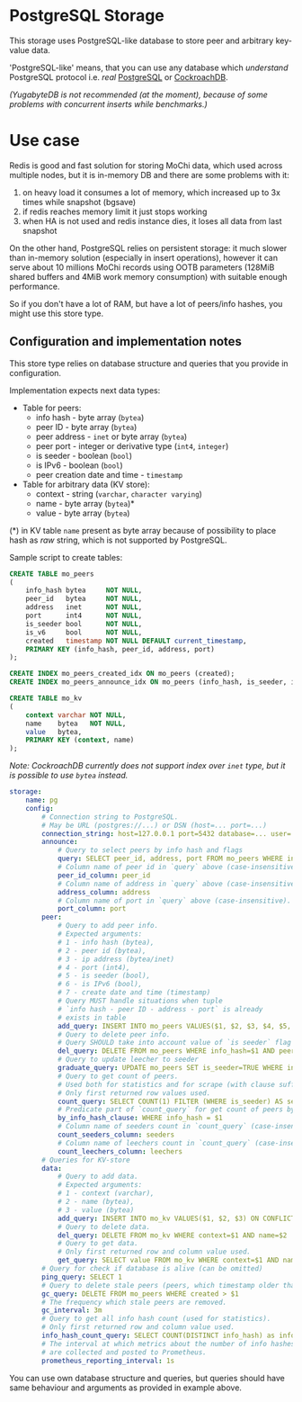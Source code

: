 # PostgreSQL Storage

This storage uses PostgreSQL-like database to store peer and arbitrary key-value data.

'PostgreSQL-like' means, that you can use any database which _understand_ PostgreSQL protocol
i.e. _real_ [PostgreSQL](https://www.postgresql.org) or [CockroachDB](https://www.cockroachlabs.com).

_(YugabyteDB is not recommended (at the moment), because of some problems with
concurrent inserts while benchmarks.)_

# Use case

Redis is good and fast solution for storing MoChi data, which used across multiple nodes,
but it is in-memory DB and there are some problems with it:

1. on heavy load it consumes a lot of memory, which increased up to 3x times while snapshot (bgsave)
2. if redis reaches memory limit it just stops working
3. when HA is not used and redis instance dies, it loses all data from last snapshot

On the other hand, PostgreSQL relies on persistent storage:
it much slower than in-memory solution (especially in insert operations),
however it can serve about 10 millions MoChi records using OOTB parameters
(128MiB shared buffers and 4MiB work memory consumption)
with suitable enough performance.

So if you don't have a lot of RAM, but have a lot of peers/info hashes,
you might use this store type.

## Configuration and implementation notes

This store type relies on database structure and queries that
you provide in configuration.

Implementation expects next data types:

* Table for peers:
	* info hash - byte array (`bytea`)
	* peer ID - byte array (`bytea`)
	* peer address - `inet` or byte array (`bytea`)
	* peer port - integer or derivative type (`int4`, `integer`)
	* is seeder - boolean (`bool`)
	* is IPv6 - boolean (`bool`)
	* peer creation date and time - `timestamp`
* Table for arbitrary data (KV store):
	* context - string (`varchar`, `character varying`)
	* name - byte array (`bytea`)*
	* value - byte array (`bytea`)

(*) in KV table `name` present as byte array because of possibility
to place hash as _raw_ string, which is not supported by PostgreSQL. 

Sample script to create tables:

```sql
CREATE TABLE mo_peers
(
    info_hash bytea     NOT NULL,
    peer_id   bytea     NOT NULL,
    address   inet      NOT NULL,
    port      int4      NOT NULL,
    is_seeder bool      NOT NULL,
    is_v6     bool      NOT NULL,
    created   timestamp NOT NULL DEFAULT current_timestamp,
    PRIMARY KEY (info_hash, peer_id, address, port)
);

CREATE INDEX mo_peers_created_idx ON mo_peers (created);
CREATE INDEX mo_peers_announce_idx ON mo_peers (info_hash, is_seeder, is_v6);

CREATE TABLE mo_kv
(
    context varchar NOT NULL,
    name    bytea   NOT NULL,
    value   bytea,
    PRIMARY KEY (context, name)
);
```

_Note: CockroachDB currently does not support index
over `inet` type, but it is possible to use `bytea` instead._

```yaml
storage:
    name: pg
    config:
        # Connection string to PostgreSQL.
        # May be URL (postgres://...) or DSN (host=... port=...)
        connection_string: host=127.0.0.1 port=5432 database=... user=...
        announce:
            # Query to select peers by info hash and flags
            query: SELECT peer_id, address, port FROM mo_peers WHERE info_hash=$1 AND is_seeder=$2 AND is_v6=$3 LIMIT $4
            # Column name of peer id in `query` above (case-insensitive). 
            peer_id_column: peer_id
            # Column name of address in `query` above (case-insensitive).
            address_column: address
            # Column name of port in `query` above (case-insensitive).
            port_column: port
        peer:
            # Query to add peer info.
            # Expected arguments: 
            # 1 - info hash (bytea), 
            # 2 - peer id (bytea), 
            # 3 - ip address (bytea/inet)
            # 4 - port (int4), 
            # 5 - is seeder (bool), 
            # 6 - is IPv6 (bool), 
            # 7 - create date and time (timestamp)
            # Query MUST handle situations when tuple 
            # `info hash - peer ID - address - port` is already 
            # exists in table
            add_query: INSERT INTO mo_peers VALUES($1, $2, $3, $4, $5, $6, $7) ON CONFLICT (info_hash, peer_id, address, port) DO UPDATE SET created = EXCLUDED.created, is_seeder = EXCLUDED.is_seeder
            # Query to delete peer info.
            # Query SHOULD take into account value of `is seeder` flag
            del_query: DELETE FROM mo_peers WHERE info_hash=$1 AND peer_id=$2 AND address=$3 AND port=$4 AND is_seeder=$5
            # Query to update leecher to seeder
            graduate_query: UPDATE mo_peers SET is_seeder=TRUE WHERE info_hash=$1 AND peer_id=$2 AND address=$3 AND port=$4 AND NOT is_seeder
            # Query to get count of peers.
            # Used both for statistics and for scrape (with clause suffix, see next).
            # Only first returned row values used.
            count_query: SELECT COUNT(1) FILTER (WHERE is_seeder) AS seeders, COUNT(1) FILTER (WHERE NOT is_seeder) AS leechers FROM mo_peers
            # Predicate part of `count_query` for get count of peers by info hash
            by_info_hash_clause: WHERE info_hash = $1
            # Column name of seeders count in `count_query` (case-insensitive).
            count_seeders_column: seeders
            # Column name of leechers count in `count_query` (case-insensitive).
            count_leechers_column: leechers
        # Queries for KV-store
        data:
            # Query to add data.
            # Expected arguments: 
            # 1 - context (varchar), 
            # 2 - name (bytea), 
            # 3 - value (bytea)
            add_query: INSERT INTO mo_kv VALUES($1, $2, $3) ON CONFLICT (context, name) DO NOTHING
            # Query to delete data.
            del_query: DELETE FROM mo_kv WHERE context=$1 AND name=$2
            # Query to get data.
            # Only first returned row and column value used.
            get_query: SELECT value FROM mo_kv WHERE context=$1 AND name=$2
        # Query for check if database is alive (can be omitted)
        ping_query: SELECT 1
        # Query to delete stale peers (peers, which timestamp older than provided argument)
        gc_query: DELETE FROM mo_peers WHERE created > $1
        # The frequency which stale peers are removed.
        gc_interval: 3m
        # Query to get all info hash count (used for statistics).
        # Only first returned row and column value used.
        info_hash_count_query: SELECT COUNT(DISTINCT info_hash) as info_hashes FROM mo_peers
        # The interval at which metrics about the number of info hashes and peers
        # are collected and posted to Prometheus.
        prometheus_reporting_interval: 1s
```

You can use own database structure and queries, but queries should have
same behaviour and arguments as provided in example above.
